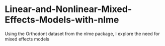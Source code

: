 # Linear-and-Nonlinear-Mixed-Effects-Models-with-nlme
Using the Orthodont dataset from the nlme package, I explore the need for mixed effects models

